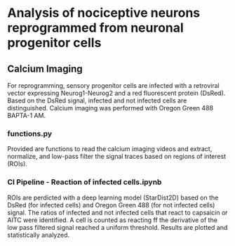 # Analysis of nociceptive neurons reprogrammed from neuronal progenitor cells

## Calcium Imaging
For reprogramming, sensory progenitor cells are infected with a retroviral vector expressing Neurog1-Neurog2 and a red fluorescent protein (DsRed). Based on the DsRed signal, infected and not infected cells are distinguished. Calcium imaging was performed with Oregon Green 488 BAPTA-1 AM.
### functions.py
Provided are functions to read the calcium imaging videos and extract, normalize, and low-pass filter the signal traces based on regions of interest (ROIs). 
### CI Pipeline - Reaction of infected cells.ipynb
ROIs are perdicted with a deep learning model (StarDist2D) based on the DsRed (for infected cells) and Oregon Green 488 (for not infected cells) signal.
The ratios of infected and not infected cells that react to capsaicin or AITC were identified. A cell is counted as reacting ff the derivative of the low pass filtered signal reached a uniform threshold. Results are plotted and statistically analyzed.
